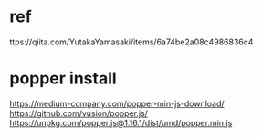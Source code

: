 # ref  
ttps://qiita.com/YutakaYamasaki/items/6a74be2a08c4986836c4

# popper install 
https://medium-company.com/popper-min-js-download/
https://github.com/vusion/popper.js/  
https://unpkg.com/popper.js@1.16.1/dist/umd/popper.min.js
